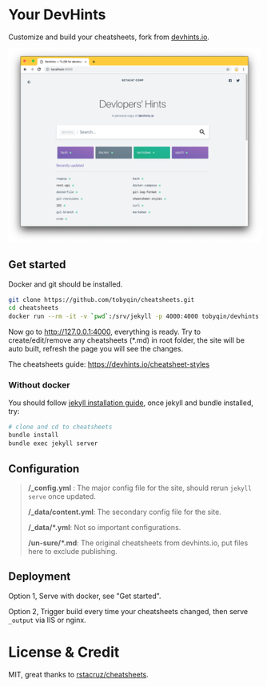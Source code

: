 # Your DevHints

Customize and build your cheatsheets, fork from [devhints.io](https://devhints.io).

![DevHints](_not_important/screen.png)

## Get started

Docker and git should be installed.

```bash
git clone https://github.com/tobyqin/cheatsheets.git
cd cheatsheets
docker run --rm -it -v `pwd`:/srv/jekyll -p 4000:4000 tobyqin/devhints jekyll serve
```
Now go to <http://127.0.0.1:4000>, everything is ready. Try to create/edit/remove any cheatsheets (*.md) in root folder, the site will be auto built, refresh the page you will see the changes.

The cheatsheets guide: <https://devhints.io/cheatsheet-styles>

### Without docker

You should follow [jekyll installation guide](https://jekyllrb.com/docs/installation/), once jekyll and bundle installed, try:

```bash
# clone and cd to cheatsheets
bundle install
bundle exec jekyll server
```

## Configuration

> **/_config.yml** : The major config file for the site, should rerun `jekyll serve` once updated.
>
> **/_data/content.yml**: The secondary config file for the site. 
>
> **/_data/\*.yml**: Not so important configurations. 
>
> **/un-sure/\*.md**: The original cheatsheets from devhints.io, put files here to exclude publishing.

## Deployment 

Option 1, Serve with docker, see "Get started".

Option 2, Trigger build every time your cheatsheets changed, then serve `_output` via IIS or nginx.

# License & Credit

MIT, great thanks to [rstacruz/cheatsheets](https://github.com/rstacruz/cheatsheets).
